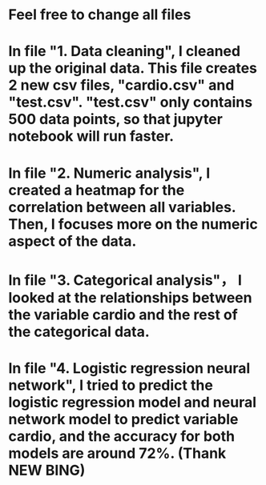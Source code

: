 # Feel free to change all files
# In file "1. Data cleaning", I cleaned up the original data. This file creates 2 new csv files, "cardio.csv" and "test.csv". "test.csv" only contains 500 data points, so that jupyter notebook will run faster. 
# In file "2. Numeric analysis", I created a heatmap for the correlation between all variables. Then, I focuses more on the numeric aspect of the data.
# In file "3. Categorical analysis"， I looked at the relationships between the variable cardio and the rest of the categorical data. 
# In file "4. Logistic regression neural network", I tried to predict the logistic regression model and neural network model to predict variable cardio, and the accuracy for both models are around 72%. (Thank NEW BING)
